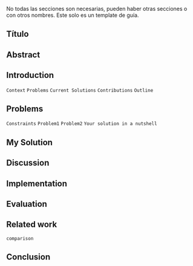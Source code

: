 No todas las secciones son necesarias, pueden haber otras secciones o con otros nombres. Este solo es un template de guía.

Título
------

Abstract
--------

Introduction
------------

`Context`
`Problems`
`Current Solutions`
`Contributions`
`Outline`

Problems
--------

`Constraints`
`Problem1`
`Problem2`
`Your solution in a nutshell`

My Solution
-----------

Discussion
----------

Implementation
--------------

Evaluation
----------

Related work
------------

`comparison`

Conclusion
----------
